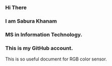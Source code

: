### Hi There
### I am Sabura Khanam
### MS in Information Technology.
### This is my GitHub account.

This is so useful document for RGB color sensor. 
